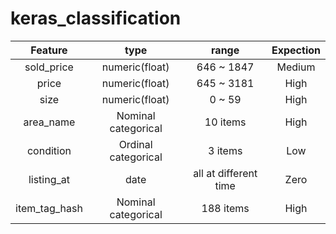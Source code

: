 # keras_classification

Feature       |  type          |   range      | Expection   |  
:------------:|:--------------:|:------------:|:-----------:| 
sold_price    | numeric(float) | 646 ~ 1847   | Medium      |
price         | numeric(float) | 645 ~ 3181   | High        |
size          | numeric(float) | 0 ~ 59       | High        |
area_name     | Nominal categorical| 10 items | High        |
condition     | Ordinal categorical| 3  items | Low         |
listing_at    | date           | all at different time| Zero| 
item_tag_hash | Nominal categorical| 188 items| High        |
